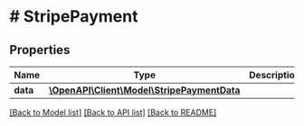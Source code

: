 # # StripePayment

## Properties

Name | Type | Description | Notes
------------ | ------------- | ------------- | -------------
**data** | [**\OpenAPI\Client\Model\StripePaymentData**](StripePaymentData.md) |  |

[[Back to Model list]](../../README.md#models) [[Back to API list]](../../README.md#endpoints) [[Back to README]](../../README.md)
